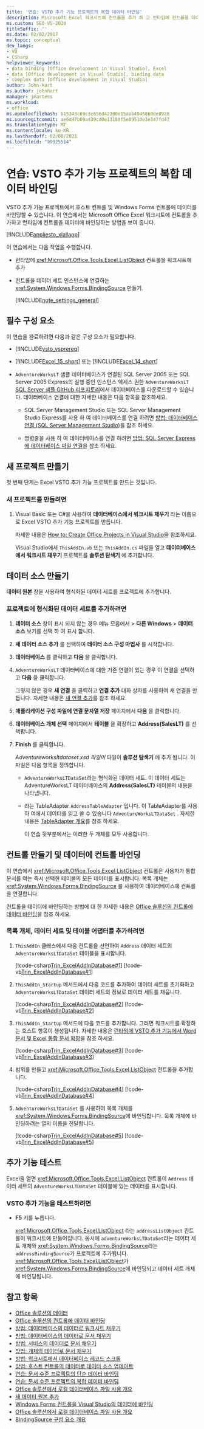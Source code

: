 ```yaml
---
title: '연습: VSTO 추가 기능 프로젝트의 복합 데이터 바인딩'
description: Microsoft Excel 워크시트에 컨트롤을 추가 하 고 런타임에 컨트롤을 데이터에 바인딩하는 방법에 대해 알아봅니다.
ms.custom: SEO-VS-2020
titleSuffix: ''
ms.date: 02/02/2017
ms.topic: conceptual
dev_langs:
- VB
- CSharp
helpviewer_keywords:
- data binding [Office development in Visual Studio], Excel
- data [Office development in Visual Studio], binding data
- complex data [Office development in Visual Studio]
author: John-Hart
ms.author: johnhart
manager: jmartens
ms.workload:
- office
ms.openlocfilehash: b15343c69c3c656d42300e15aab4946860de8926
ms.sourcegitcommit: ae6d47b09a439cd0e13180f5e89510e3e347fd47
ms.translationtype: MT
ms.contentlocale: ko-KR
ms.lasthandoff: 02/08/2021
ms.locfileid: "99925514"
---
```

# <a name="walkthrough-complex-data-binding-in-vsto-add-in-project"></a>연습: VSTO 추가 기능 프로젝트의 복합 데이터 바인딩
  VSTO 추가 기능 프로젝트에서 호스트 컨트롤 및 Windows Forms 컨트롤에 데이터를 바인딩할 수 있습니다. 이 연습에서는 Microsoft Office Excel 워크시트에 컨트롤을 추가하고 런타임에 컨트롤을 데이터에 바인딩하는 방법을 보여 줍니다.

 [!INCLUDE[appliesto_xlallapp](../vsto/includes/appliesto-xlallapp-md.md)]

 이 연습에서는 다음 작업을 수행합니다.

- 런타임에 <xref:Microsoft.Office.Tools.Excel.ListObject> 컨트롤을 워크시트에 추가

- 컨트롤을 데이터 세트 인스턴스에 연결하는 <xref:System.Windows.Forms.BindingSource> 만들기.

  [!INCLUDE[note_settings_general](../sharepoint/includes/note-settings-general-md.md)]

## <a name="prerequisites"></a>필수 구성 요소
 이 연습을 완료하려면 다음과 같은 구성 요소가 필요합니다.

- [!INCLUDE[vsto_vsprereq](../vsto/includes/vsto-vsprereq-md.md)]

- [!INCLUDE[Excel_15_short](../vsto/includes/excel-15-short-md.md)] 또는 [!INCLUDE[Excel_14_short](../vsto/includes/excel-14-short-md.md)]

- `AdventureWorksLT` 샘플 데이터베이스가 연결된 SQL Server 2005 또는 SQL Server 2005 Express의 실행 중인 인스턴스 액세스 권한 `AdventureWorksLT` [SQL Server 샘플 GitHub 리포지토리](https://github.com/Microsoft/sql-server-samples/releases/tag/adventureworks)에서 데이터베이스를 다운로드할 수 있습니다. 데이터베이스 연결에 대한 자세한 내용은 다음 항목을 참조하세요.

  - SQL Server Management Studio 또는 SQL Server Management Studio Express를 사용 하 여 데이터베이스를 연결 하려면 [방법: 데이터베이스 연결 (SQL Server Management Studio)](/sql/relational-databases/databases/attach-a-database)을 참조 하세요.

  - 명령줄을 사용 하 여 데이터베이스를 연결 하려면 [방법: SQL Server Express에 데이터베이스 파일 연결](/previous-versions/sql/)을 참조 하세요.

## <a name="create-a-new-project"></a>새 프로젝트 만들기
 첫 번째 단계는 Excel VSTO 추가 기능 프로젝트를 만드는 것입니다.

### <a name="to-create-a-new-project"></a>새 프로젝트를 만들려면

1. Visual Basic 또는 C#을 사용하여 **데이터베이스에서 워크시트 채우기** 라는 이름으로 Excel VSTO 추가 기능 프로젝트를 만듭니다.

     자세한 내용은 [How to: Create Office Projects in Visual Studio](../vsto/how-to-create-office-projects-in-visual-studio.md)을 참조하세요.

     Visual Studio에서 `ThisAddIn.vb` 또는 `ThisAddIn.cs` 파일을 열고 **데이터베이스에서 워크시트 채우기** 프로젝트를 **솔루션 탐색기** 에 추가합니다.

## <a name="create-a-data-source"></a>데이터 소스 만들기
 **데이터 원본** 창을 사용하여 형식화된 데이터 세트를 프로젝트에 추가합니다.

### <a name="to-add-a-typed-dataset-to-the-project"></a>프로젝트에 형식화된 데이터 세트를 추가하려면

1. **데이터 소스** 창이 표시 되지 않는 경우 메뉴 모음에서   >  **다른 Windows**  >  **데이터 소스** 보기를 선택 하 여 표시 합니다.

2. **새 데이터 소스 추가** 를 선택하여 **데이터 소스 구성 마법사** 를 시작합니다.

3. **데이터베이스** 를 클릭하고 **다음** 을 클릭합니다.

4. `AdventureWorksLT` 데이터베이스에 대한 기존 연결이 있는 경우 이 연결을 선택하고 **다음** 을 클릭합니다.

    그렇지 않은 경우 **새 연결** 을 클릭하고 **연결 추가** 대화 상자를 사용하여 새 연결을 만듭니다. 자세한 내용은 [새 연결 추가](../data-tools/add-new-connections.md)를 참조 하세요.

5. **애플리케이션 구성 파일에 연결 문자열 저장** 페이지에서 **다음** 을 클릭합니다.

6. **데이터베이스 개체 선택** 페이지에서 **테이블** 을 확장하고 **Address(SalesLT)** 를 선택합니다.

7. **Finish** 를 클릭합니다.

    *Adventureworksltdataset.xsd 파일이* 파일이 **솔루션 탐색기** 에 추가 됩니다. 이 파일은 다음 항목을 정의합니다.

   - `AdventureWorksLTDataSet`라는 형식화된 데이터 세트. 이 데이터 세트는 AdventureWorksLT 데이터베이스의 **Address(SalesLT)** 테이블의 내용을 나타냅니다.

   - 라는 TableAdapter `AddressTableAdapter` 입니다. 이 TableAdapter를 사용 하 여에서 데이터를 읽고 쓸 수 있습니다 `AdventureWorksLTDataSet` . 자세한 내용은 [TableAdapter 개요](../data-tools/fill-datasets-by-using-tableadapters.md#tableadapter-overview)를 참조 하세요.

     이 연습 뒷부분에서는 이러한 두 개체를 모두 사용합니다.

## <a name="create-controls-and-bind-controls-to-data"></a>컨트롤 만들기 및 데이터에 컨트롤 바인딩
 이 연습에서 <xref:Microsoft.Office.Tools.Excel.ListObject> 컨트롤은 사용자가 통합 문서를 여는 즉시 선택한 테이블의 모든 데이터를 표시합니다. 목록 개체는 <xref:System.Windows.Forms.BindingSource> 를 사용하여 데이터베이스에 컨트롤을 연결합니다.

 컨트롤을 데이터에 바인딩하는 방법에 대 한 자세한 내용은 [Office 솔루션의 컨트롤에 데이터 바인딩](../vsto/binding-data-to-controls-in-office-solutions.md)을 참조 하세요.

### <a name="to-add-the-list-object-dataset-and-table-adapter"></a>목록 개체, 데이터 세트 및 테이블 어댑터를 추가하려면

1. `ThisAddIn` 클래스에서 다음 컨트롤을 선언하여 `Address` 데이터 세트의 `AdventureWorksLTDataSet` 테이블을 표시합니다.

     [!code-csharp[Trin_ExcelAddInDatabase#1](../vsto/codesnippet/CSharp/Trin_ExcelAddInDatabase_O12/ThisAddIn.cs#1)]
     [!code-vb[Trin_ExcelAddInDatabase#1](../vsto/codesnippet/VisualBasic/Trin_ExcelAddInDatabase_O12/ThisAddIn.vb#1)]

2. `ThisAddIn_Startup` 메서드에서 다음 코드를 추가하여 데이터 세트를 초기화하고 `AdventureWorksLTDataSet` 데이터 세트의 정보로 데이터 세트를 채웁니다.

     [!code-csharp[Trin_ExcelAddInDatabase#2](../vsto/codesnippet/CSharp/Trin_ExcelAddInDatabase_O12/ThisAddIn.cs#2)]
     [!code-vb[Trin_ExcelAddInDatabase#2](../vsto/codesnippet/VisualBasic/Trin_ExcelAddInDatabase_O12/ThisAddIn.vb#2)]

3. `ThisAddIn_Startup` 메서드에 다음 코드를 추가합니다. 그러면 워크시트를 확장하는 호스트 항목이 생성됩니다. 자세한 내용은 [런타임에 VSTO 추가 기능에서 Word 문서 및 Excel 통합 문서 확장](../vsto/extending-word-documents-and-excel-workbooks-in-vsto-add-ins-at-run-time.md)을 참조 하세요.

     [!code-csharp[Trin_ExcelAddInDatabase#3](../vsto/codesnippet/CSharp/Trin_ExcelAddInDatabase_O12/ThisAddIn.cs#3)]
     [!code-vb[Trin_ExcelAddInDatabase#3](../vsto/codesnippet/VisualBasic/Trin_ExcelAddInDatabase_O12/ThisAddIn.vb#3)]

4. 범위를 만들고 <xref:Microsoft.Office.Tools.Excel.ListObject> 컨트롤을 추가합니다.

     [!code-csharp[Trin_ExcelAddInDatabase#4](../vsto/codesnippet/CSharp/Trin_ExcelAddInDatabase_O12/ThisAddIn.cs#4)]
     [!code-vb[Trin_ExcelAddInDatabase#4](../vsto/codesnippet/VisualBasic/Trin_ExcelAddInDatabase_O12/ThisAddIn.vb#4)]

5. `AdventureWorksLTDataSet` 를 사용하여 목록 개체를 <xref:System.Windows.Forms.BindingSource>에 바인딩합니다. 목록 개체에 바인딩하려는 열의 이름을 전달합니다.

     [!code-csharp[Trin_ExcelAddInDatabase#5](../vsto/codesnippet/CSharp/Trin_ExcelAddInDatabase_O12/ThisAddIn.cs#5)]
     [!code-vb[Trin_ExcelAddInDatabase#5](../vsto/codesnippet/VisualBasic/Trin_ExcelAddInDatabase_O12/ThisAddIn.vb#5)]

## <a name="test-the-add-in"></a>추가 기능 테스트
 Excel을 열면 <xref:Microsoft.Office.Tools.Excel.ListObject> 컨트롤이 `Address` 데이터 세트의 `AdventureWorksLTDataSet` 테이블에 있는 데이터를 표시합니다.

### <a name="to-test-the-vsto-add-in"></a>VSTO 추가 기능을 테스트하려면

- **F5** 키를 누릅니다.

     <xref:Microsoft.Office.Tools.Excel.ListObject> 라는 `addressListObject` 컨트롤이 워크시트에 만들어집니다. 동시에 `adventureWorksLTDataSet`라는 데이터 세트 개체와 <xref:System.Windows.Forms.BindingSource>라는 `addressBindingSource`가 프로젝트에 추가됩니다. <xref:Microsoft.Office.Tools.Excel.ListObject>가 <xref:System.Windows.Forms.BindingSource>에 바인딩되고 데이터 세트 개체에 바인딩됩니다.

## <a name="see-also"></a>참고 항목

- [Office 솔루션의 데이터](../vsto/data-in-office-solutions.md)
- [Office 솔루션의 컨트롤에 데이터 바인딩](../vsto/binding-data-to-controls-in-office-solutions.md)
- [방법: 데이터베이스의 데이터로 워크시트 채우기](../vsto/how-to-populate-worksheets-with-data-from-a-database.md)
- [방법: 데이터베이스의 데이터로 문서 채우기](../vsto/how-to-populate-documents-with-data-from-a-database.md)
- [방법: 서비스의 데이터로 문서 채우기](../vsto/how-to-populate-documents-with-data-from-services.md)
- [방법: 개체의 데이터로 문서 채우기](../vsto/how-to-populate-documents-with-data-from-objects.md)
- [방법: 워크시트에서 데이터베이스 레코드 스크롤](../vsto/how-to-scroll-through-database-records-in-a-worksheet.md)
- [방법: 호스트 컨트롤의 데이터로 데이터 소스 업데이트](../vsto/how-to-update-a-data-source-with-data-from-a-host-control.md)
- [연습: 문서 수준 프로젝트의 단순 데이터 바인딩](../vsto/walkthrough-simple-data-binding-in-a-document-level-project.md)
- [연습: 문서 수준 프로젝트의 복합 데이터 바인딩](../vsto/walkthrough-complex-data-binding-in-a-document-level-project.md)
- [Office 솔루션에서 로컬 데이터베이스 파일 사용 개요](../vsto/using-local-database-files-in-office-solutions-overview.md)
- [새 데이터 원본 추가](../data-tools/add-new-data-sources.md)
- [Windows Forms 컨트롤을 Visual Studio의 데이터에 바인딩](../data-tools/bind-windows-forms-controls-to-data-in-visual-studio.md)
- [Office 솔루션에서 로컬 데이터베이스 파일 사용 개요](../vsto/using-local-database-files-in-office-solutions-overview.md)
- [BindingSource 구성 요소 개요](/dotnet/framework/winforms/controls/bindingsource-component-overview)
